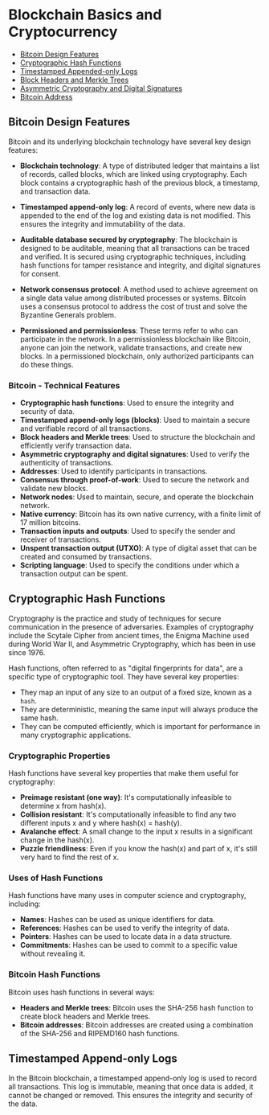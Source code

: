 # Blockchain Basics and Cryptocurrency
- [Bitcoin Design Features](#bitcoin-design-features)
- [Cryptographic Hash Functions](#cryptographic-hash-functions)
- [Timestamped Appended-only Logs](#timestamped-appended-only-logs)
- [Block Headers and Merkle Trees](#block-headers-and-merkle-trees)
- [Asymmetric Cryptography and Digital Signatures](#asymmetric-cryptography-and-digital-signatures)
- [Bitcoin Address](#bitcoin-address)

## Bitcoin Design Features

Bitcoin and its underlying blockchain technology have several key design features:

- **Blockchain technology**: A type of distributed ledger that maintains a list of records, called blocks, which are linked using cryptography. Each block contains a cryptographic hash of the previous block, a timestamp, and transaction data.

- **Timestamped append-only log**: A record of events, where new data is appended to the end of the log and existing data is not modified. This ensures the integrity and immutability of the data.

- **Auditable database secured by cryptography**: The blockchain is designed to be auditable, meaning that all transactions can be traced and verified. It is secured using cryptographic techniques, including hash functions for tamper resistance and integrity, and digital signatures for consent.

- **Network consensus protocol**: A method used to achieve agreement on a single data value among distributed processes or systems. Bitcoin uses a consensus protocol to address the cost of trust and solve the Byzantine Generals problem.

- **Permissioned and permissionless**: These terms refer to who can participate in the network. In a permissionless blockchain like Bitcoin, anyone can join the network, validate transactions, and create new blocks. In a permissioned blockchain, only authorized participants can do these things.

### Bitcoin - Technical Features

- **Cryptographic hash functions**: Used to ensure the integrity and security of data.
- **Timestamped append-only logs (blocks)**: Used to maintain a secure and verifiable record of all transactions.
- **Block headers and Merkle trees**: Used to structure the blockchain and efficiently verify transaction data.
- **Asymmetric cryptography and digital signatures**: Used to verify the authenticity of transactions.
- **Addresses**: Used to identify participants in transactions.
- **Consensus through proof-of-work**: Used to secure the network and validate new blocks.
- **Network nodes**: Used to maintain, secure, and operate the blockchain network.
- **Native currency**: Bitcoin has its own native currency, with a finite limit of 17 million bitcoins.
- **Transaction inputs and outputs**: Used to specify the sender and receiver of transactions.
- **Unspent transaction output (UTXO)**: A type of digital asset that can be created and consumed by transactions.
- **Scripting language**: Used to specify the conditions under which a transaction output can be spent.

## Cryptographic Hash Functions 

Cryptography is the practice and study of techniques for secure communication in the presence of adversaries. Examples of cryptography include the Scytale Cipher from ancient times, the Enigma Machine used during World War II, and Asymmetric Cryptography, which has been in use since 1976.

Hash functions, often referred to as "digital fingerprints for data", are a specific type of cryptographic tool. They have several key properties:

- They map an input of any size to an output of a fixed size, known as a `hash`.
- They are deterministic, meaning the same input will always produce the same hash.
- They can be computed efficiently, which is important for performance in many cryptographic applications.

### Cryptographic Properties

Hash functions have several key properties that make them useful for cryptography:

- **Preimage resistant (one way)**: It's computationally infeasible to determine x from hash(x).
- **Collision resistant**: It's computationally infeasible to find any two different inputs x and y where hash(x) = hash(y).
- **Avalanche effect**: A small change to the input x results in a significant change in the hash(x).
- **Puzzle friendliness**: Even if you know the hash(x) and part of x, it's still very hard to find the rest of x.

### Uses of Hash Functions

Hash functions have many uses in computer science and cryptography, including:

- **Names**: Hashes can be used as unique identifiers for data.
- **References**: Hashes can be used to verify the integrity of data.
- **Pointers**: Hashes can be used to locate data in a data structure.
- **Commitments**: Hashes can be used to commit to a specific value without revealing it.

### Bitcoin Hash Functions

Bitcoin uses hash functions in several ways:

- **Headers and Merkle trees**: Bitcoin uses the SHA-256 hash function to create block headers and Merkle trees.
- **Bitcoin addresses**: Bitcoin addresses are created using a combination of the SHA-256 and RIPEMD160 hash functions.

## Timestamped Append-only Logs

In the Bitcoin blockchain, a timestamped append-only log is used to record all transactions. This log is immutable, meaning that once data is added, it cannot be changed or removed. This ensures the integrity and security of the data.
